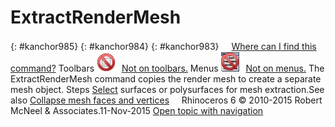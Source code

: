 ---
---


# ExtractRenderMesh
{: #kanchor985}
{: #kanchor984}
{: #kanchor983}
 [![images/transparent.gif](images/transparent.gif)Where can I find this command?](javascript:void(0);) Toolbars
![images/-no-toolbar-button.png](images/-no-toolbar-button.png) [Not on toolbars.](toolbarwhattodo.html) 
Menus
![images/-no-menu-item.png](images/-no-menu-item.png) [Not on menus.](menuwhattodo.html) 
The ExtractRenderMesh command copies the render mesh to create a separate mesh object.
Steps
 [Select](select-objects.html) surfaces or polysurfaces for mesh extraction.See also
 [Collapse mesh faces and vertices](sak-collapsemesh.html) 
&#160;
&#160;
Rhinoceros 6 © 2010-2015 Robert McNeel &amp; Associates.11-Nov-2015
 [Open topic with navigation](extractrendermesh.html) 

